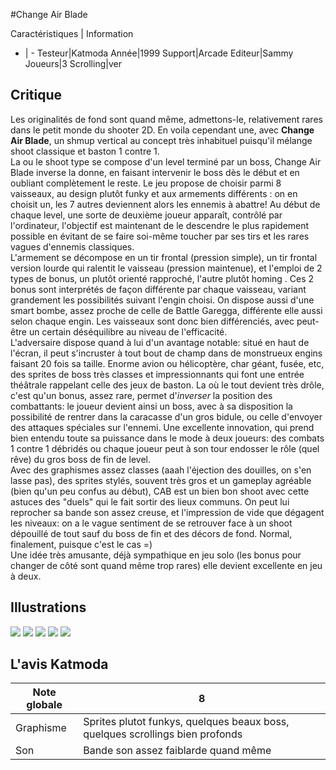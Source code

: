 #Change Air Blade

Caractéristiques | Information
- | -
Testeur|Katmoda
Année|1999
Support|Arcade
Editeur|Sammy
Joueurs|3
Scrolling|ver

## Critique
Les originalités de fond sont quand même, admettons-le, relativement rares dans le petit monde du shooter 2D. En voila cependant une, avec <b>Change Air Blade</b>, un shmup vertical au concept très inhabituel puisqu'il mélange shoot classique et baston 1 contre 1.<br/>La ou le shoot type se compose d'un level terminé par un boss, Change Air Blade inverse la donne, en faisant intervenir le boss dès le début et en oubliant complètement le reste. Le jeu propose de choisir parmi 8 vaisseaux, au design plutôt funky et aux armements différents : on en choisit un, les 7 autres deviennent alors les ennemis à abattre! Au début de chaque level, une sorte de deuxième joueur apparaît, contrôlé par l'ordinateur, l'objectif est maintenant de le descendre le plus rapidement possible en évitant de se faire soi-même toucher par ses tirs et les rares vagues d'ennemis classiques.<br/>L'armement se décompose en un tir frontal (pression simple), un tir frontal version lourde qui ralentit le vaisseau (pression maintenue), et l'emploi de 2 types de bonus, un plutôt orienté rapproché, l'autre plutôt homing . Ces 2 bonus sont interprétés de façon différente par chaque vaisseau, variant grandement les possibilités suivant l'engin choisi. On dispose aussi d'une smart bombe, assez proche de celle de Battle Garegga, différente elle aussi selon chaque engin. Les vaisseaux sont donc bien différenciés, avec peut-être un certain déséquilibre au niveau de l'efficacité.<br/>L'adversaire dispose quand à lui d'un avantage notable: situé en haut de l'écran, il peut s'incruster à tout bout de champ dans de monstrueux engins faisant 20 fois sa taille. Enorme avion ou hélicoptère, char géant, fusée, etc, des sprites de boss très classes et impressionnants qui font une entrée théâtrale rappelant celle des jeux de baston. La où le tout devient très drôle, c'est qu'un bonus, assez rare, permet d'<i>inverser</i> la position des combattants: le joueur devient ainsi un boss, avec à sa disposition la possibilité de rentrer dans la caracasse d'un gros bidule, ou celle d'envoyer des attaques spéciales sur l'ennemi. Une excellente innovation, qui prend bien entendu toute sa puissance dans le mode à deux joueurs: des combats 1 contre 1 débridés ou chaque joueur peut à son tour endosser le rôle (quel rêve) du gros boss de fin de level.<br/>Avec des graphismes assez classes (aaah l'éjection des douilles, on s'en lasse pas), des sprites stylés, souvent très gros et un gameplay agréable (bien qu'un peu confus au début), CAB est un bien bon shoot avec cette astuces des "duels" qui le fait sortir des lieux communs. On peut lui reprocher sa bande son assez creuse, et l'impression de vide que dégagent les niveaux: on a le vague sentiment de se retrouver face à un shoot dépouillé de tout sauf du boss de fin et des décors de fond. Normal, finalement, puisque c'est le cas =)<br/>Une idée très amusante, déjà sympathique en jeu solo (les bonus pour changer de côté sont quand même trop rares) elle devient excellente en jeu à deux.

## Illustrations
![](http://www.shmup.com/images/thumbs/img_fiche_1_294.gif)
![](http://www.shmup.com/images/thumbs/cairblad-2.jpg)
![](http://www.shmup.com/images/thumbs/img_fiche_3_294.gif)
![](http://www.shmup.com/images/thumbs/)
![](http://www.shmup.com/images/thumbs/)

## L'avis Katmoda
Note globale|8
-|-
Graphisme|Sprites plutot funkys, quelques beaux boss, quelques scrollings bien profonds
Son|Bande son assez faiblarde quand même
